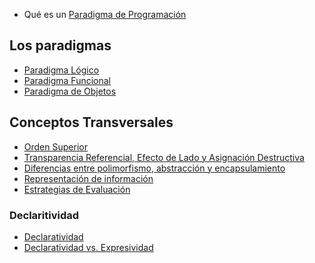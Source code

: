 -   Qué es un [Paradigma de Programación](paradigma-de-programacion.md)

Los paradigmas
--------------

-   [Paradigma Lógico](paradigma-logico.md)
-   [Paradigma Funcional](paradigma-funcional.md)
-   [Paradigma de Objetos](paradigma-de-objetos.md)

Conceptos Transversales
-----------------------

-   [Orden Superior](orden-superior.md)
-   [Transparencia Referencial, Efecto de Lado y Asignación Destructiva](transparencia-referencial--efecto-de-lado-y-asignacion-destructiva.md)
-   [Diferencias entre polimorfismo, abstracción y encapsulamiento](diferencias-entre-polimorfismo--abstraccion-y-encapsulamiento.md)
-   [Representación de información](representacion-de-informacion.md)
-   [Estrategias de Evaluación](estrategias-de-evaluacion.md)

### Declaritividad

-   [Declaratividad](declaratividad.md)
-   [Declaratividad vs. Expresividad](declaratividad-vs--expresividad.md)

